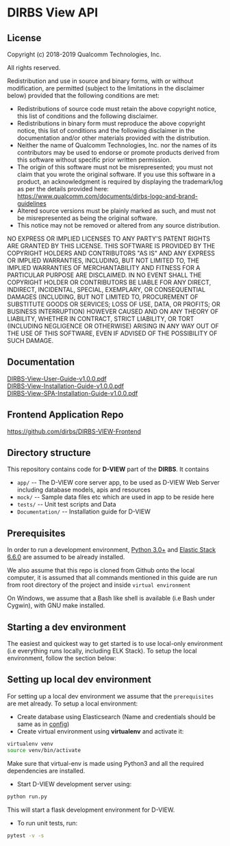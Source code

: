 # DIRBS View API
## License
Copyright (c) 2018-2019 Qualcomm Technologies, Inc.

All rights reserved.

Redistribution and use in source and binary forms, with or without modification, are permitted (subject to the 
limitations in the disclaimer below) provided that the following conditions are met:

* Redistributions of source code must retain the above copyright notice, this list of conditions and the following 
disclaimer.
* Redistributions in binary form must reproduce the above copyright notice, this list of conditions and the following 
disclaimer in the documentation and/or other materials provided with the distribution.
* Neither the name of Qualcomm Technologies, Inc. nor the names of its contributors may be used to endorse or promote 
products derived from this software without specific prior written permission.
* The origin of this software must not be misrepresented; you must not claim that you wrote the original software. 
If you use this software in a product, an acknowledgment is required by displaying the trademark/log as per the details 
provided here: https://www.qualcomm.com/documents/dirbs-logo-and-brand-guidelines
* Altered source versions must be plainly marked as such, and must not be misrepresented as being the original software.
* This notice may not be removed or altered from any source distribution.

NO EXPRESS OR IMPLIED LICENSES TO ANY PARTY'S PATENT RIGHTS ARE GRANTED BY THIS LICENSE. THIS SOFTWARE IS PROVIDED BY 
THE COPYRIGHT HOLDERS AND CONTRIBUTORS "AS IS" AND ANY EXPRESS OR IMPLIED WARRANTIES, INCLUDING, BUT NOT LIMITED TO, THE
 IMPLIED WARRANTIES OF MERCHANTABILITY AND FITNESS FOR A PARTICULAR PURPOSE ARE DISCLAIMED. IN NO EVENT SHALL THE 
 COPYRIGHT HOLDER OR CONTRIBUTORS BE LIABLE FOR ANY DIRECT, INDIRECT, INCIDENTAL, SPECIAL, EXEMPLARY, OR CONSEQUENTIAL 
 DAMAGES (INCLUDING, BUT NOT LIMITED TO, PROCUREMENT OF SUBSTITUTE GOODS OR SERVICES; LOSS OF USE, DATA, OR PROFITS; OR 
 BUSINESS INTERRUPTION) HOWEVER CAUSED AND ON ANY THEORY OF LIABILITY, WHETHER IN CONTRACT, STRICT LIABILITY, OR TORT 
 (INCLUDING NEGLIGENCE OR OTHERWISE) ARISING IN ANY WAY OUT OF THE USE OF THIS SOFTWARE, EVEN IF ADVISED OF THE 
 POSSIBILITY OF SUCH DAMAGE.
 

## Documentation
[DIRBS-View-User-Guide-v1.0.0.pdf](https://github.com/dirbs/Documentation/tree/master/DIRBS-View/DIRBS-View-User-Guide-v1.0.0.pdf)<br />
[DIRBS-View-Installation-Guide-v1.0.0.pdf](https://github.com/dirbs/Documentation/tree/master/DIRBS-View/DIRBS-View-Installation-Guide-v1.0.0.pdf)<br />
[DIRBS-View-SPA-Installation-Guide-v1.0.0.pdf](https://github.com/dirbs/Documentation/tree/master/DIRBS-View/DIRBS-View-SPA-Installation-Guide-v1.0.0.pdf)<br />

## Frontend Application Repo
https://github.com/dirbs/DIRBS-VIEW-Frontend

## Directory structure
This repository contains code for **D-VIEW** part of the **DIRBS**. It contains
* ``app/`` -- The D-VIEW core server app, to be used as D-VIEW Web Server including database models, apis and resources
* ``mock/`` -- Sample data files etc which are used in app to be reside here
* ``tests/`` -- Unit test scripts and Data
* ``Documentation/`` -- Installation guide for D-VIEW

## Prerequisites
In order to run a development environment, [Python 3.0+](https://www.python.org/download/releases/3.0/) and
[Elastic Stack 6.6.0](https://www.elastic.co/blog/elastic-stack-6-6-0-released) are assumed to be already installed.

We also assume that this repo is cloned from Github onto the local computer, it is assumed that
all commands mentioned in this guide are run from root directory of the project and inside
```virtual environment```

On Windows, we assume that a Bash like shell is available (i.e Bash under Cygwin), with GNU make installed.

## Starting a dev environment
The easiest and quickest way to get started is to use local-only environment (i.e everything runs locally, including
ELK Stack). To setup the local environment, follow the section below:

## Setting up local dev environment
For setting up a local dev environment we assume that the ```prerequisites``` are met already. To setup a local
environment:
* Create database using Elasticsearch (Name and credentials should be same as in [config](/reference-config.yml))
* Create virtual environment using **virtualenv** and activate it:
```bash
virtualenv venv
source venv/bin/activate
```
Make sure that virtual-env is made using Python3 and all the required dependencies are installed.

* Start D-VIEW development server using:
```bash
python run.py
```
This will start a flask development environment for D-VIEW.

* To run unit tests, run:
```bash
pytest -v -s
```
